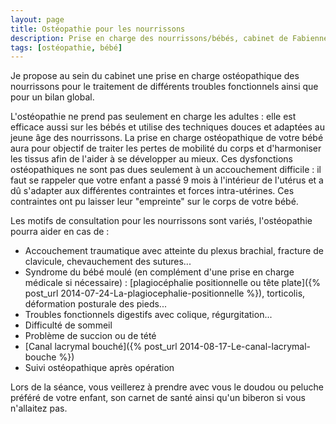 ```yaml
---
layout: page
title: Ostéopathie pour les nourrissons
description: Prise en charge des nourrissons/bébés, cabinet de Fabienne Krotoff 75015 Paris - 01 45 31 98 48
tags: [ostéopathie, bébé]
---
```


Je propose au sein du cabinet une prise en charge ostéopathique des nourrissons pour le traitement de différents troubles fonctionnels ainsi que pour un bilan global.

L'ostéopathie ne prend pas seulement en charge les adultes : elle est efficace aussi sur les bébés et utilise des techniques douces et adaptées au jeune âge des nourrissons. La prise en charge ostéopathique de votre bébé aura pour objectif de traiter les pertes de mobilité du corps et d'harmoniser les tissus afin de l'aider à se développer au mieux. Ces dysfonctions ostéopathiques ne sont pas dues seulement à un accouchement difficile : il faut se rappeler que votre enfant a passé 9 mois à l'intérieur de l'utérus et a dû s'adapter aux différentes contraintes et forces intra-utérines. Ces contraintes ont pu laisser leur "empreinte" sur le corps de votre bébé.

Les motifs de consultation pour les nourrissons sont variés, l'ostéopathie pourra aider en cas de :

- Accouchement traumatique avec atteinte du plexus brachial, fracture de clavicule, chevauchement des sutures...
- Syndrome du bébé moulé (en complément d'une prise en charge médicale si nécessaire) : [plagiocéphalie positionnelle ou tête plate]({% post_url 2014-07-24-La-plagiocephalie-positionnelle %}), torticolis, déformation posturale des pieds...
- Troubles fonctionnels digestifs avec colique, régurgitation...
- Difficulté de sommeil
- Problème de succion ou de tété
- [Canal lacrymal bouché]({% post_url 2014-08-17-Le-canal-lacrymal-bouche %})
- Suivi ostéopathique après opération

Lors de la séance, vous veillerez à prendre avec vous le doudou ou peluche préféré de votre enfant, son carnet de santé ainsi qu'un biberon si vous n'allaitez pas.
